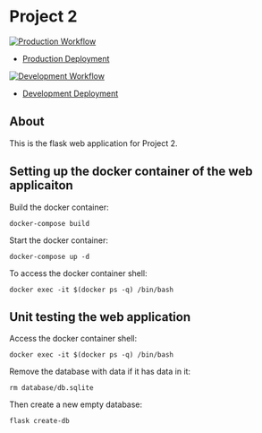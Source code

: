 # Project 2

[![Production Workflow](https://github.com/sagedemage/flask_auth/actions/workflows/prod.yml/badge.svg)](https://github.com/sagedemage/flask_auth/actions/workflows/prod.yml)
* [Production Deployment](https://flask-auth-prod.herokuapp.com/)

[![Development Workflow](https://github.com/sagedemage/flask_auth/actions/workflows/dev.yml/badge.svg)](https://github.com/sagedemage/flask_auth/actions/workflows/dev.yml)
* [Development Deployment](https://flask-auth-dev.herokuapp.com/)

## About

This is the flask web application for Project 2.

## Setting up the docker container of the web applicaiton
Build the docker container:
````
docker-compose build
````
Start the docker container:
````
docker-compose up -d
````
To access the docker container shell:
````
docker exec -it $(docker ps -q) /bin/bash
````

## Unit testing the web application
Access the docker container shell:
````
docker exec -it $(docker ps -q) /bin/bash
````
Remove the database with data if it has data in it:
````
rm database/db.sqlite
````
Then create a new empty database:
````
flask create-db
````
